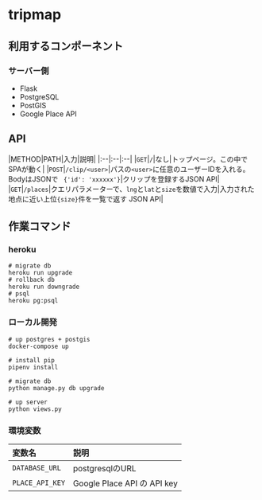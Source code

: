 # tripmap

## 利用するコンポーネント

### サーバー側

- Flask
- PostgreSQL
- PostGIS
- Google Place API

## API

|METHOD|PATH|入力|説明|
|:--|:--|:--|
|`GET`|`/`|なし|トップページ。この中でSPAが動く|
|`POST`|`/clip/<user>`|パスの`<user>`に任意のユーザーIDを入れる。BodyはJSONで ` {'id': 'xxxxxx'}`|クリップを登録するJSON API|
|`GET`|`/places`|クエリパラメーターで、`lng`と`lat`と`size`を数値で入力|入力された地点に近い上位`{size}`件を一覧で返す JSON API|

## 作業コマンド

### heroku

```
# migrate db
heroku run upgrade
# rollback db
heroku run downgrade
# psql
heroku pg:psql
```

### ローカル開発

```
# up postgres + postgis
docker-compose up

# install pip
pipenv install

# migrate db
python manage.py db upgrade

# up server
python views.py
```

### 環境変数

|変数名|説明|
|:--|:--|
|`DATABASE_URL`|postgresqlのURL|
|`PLACE_API_KEY`|Google Place API の API key|

